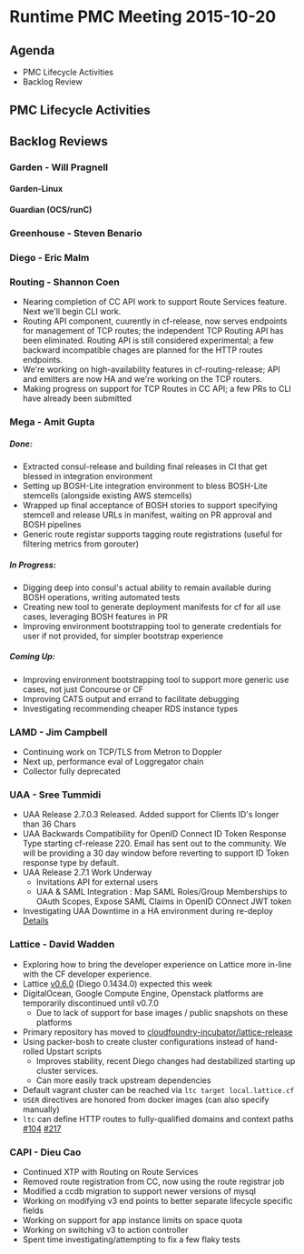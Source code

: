 # Runtime PMC Meeting 2015-10-20

## Agenda
* PMC Lifecycle Activities
* Backlog Review

## PMC Lifecycle Activities

## Backlog Reviews

### Garden - Will Pragnell

#### Garden-Linux

#### Guardian (OCS/runC)

### Greenhouse - Steven Benario

### Diego - Eric Malm

### Routing - Shannon Coen

- Nearing completion of CC API work to support Route Services feature. Next we'll begin CLI work.
- Routing API component, cuurently in cf-release, now serves endpoints for management of TCP routes; the independent TCP Routing API has been eliminated. Routing API is still considered experimental; a few backward incompatible chages are planned for the HTTP routes endpoints.
- We're working on high-availability features in cf-routing-release; API and emitters are now HA and we're working on the TCP routers.
- Making progress on support for TCP Routes in CC API; a few PRs to CLI have already been submitted


### Mega - Amit Gupta
##### Done:
- Extracted consul-release and building final releases in CI that get blessed in integration environment
- Setting up BOSH-Lite integration environment to bless BOSH-Lite stemcells (alongside existing AWS stemcells)
- Wrapped up final acceptance of BOSH stories to support specifying stemcell and release URLs in manifest, waiting on PR approval and BOSH pipelines
- Generic route registar supports tagging route registrations (useful for filtering metrics from gorouter)

##### In Progress:
- Digging deep into consul's actual ability to remain available during BOSH operations, writing automated tests
- Creating new tool to generate deployment manifests for cf for all use cases, leveraging BOSH features in PR
- Improving environment bootstrapping tool to generate credentials for user if not provided, for simpler bootstrap experience

##### Coming Up:
- Improving environment bootstrapping tool to support more generic use cases, not just Concourse or CF
- Improving CATS output and errand to facilitate debugging
- Investigating recommending cheaper RDS instance types

### LAMD - Jim Campbell
- Continuing work on TCP/TLS from Metron to Doppler
- Next up, performance eval of Loggregator chain
- Collector fully deprecated

### UAA - Sree Tummidi
- UAA Release 2.7.0.3 Released. Added support for Clients ID's longer than 36 Chars
- UAA Backwards Compatibility for OpenID Connect ID Token Response Type starting cf-release 220. Email has sent out to the community. We will be providing a 30 day window before reverting to support ID Token response type by default.
- UAA Release 2.7.1 Work Underway
  - Invitations API for external users
  - UAA & SAML Integration : Map SAML Roles/Group Memberships to OAuth Scopes, Expose SAML Claims in OpenID COnnect JWT token
- Investigating UAA Downtime in a HA environment during re-deploy [Details](https://github.com/cloudfoundry/cf-release/issues/806)


### Lattice - David Wadden
- Exploring how to bring the developer experience on Lattice more in-line with the CF developer experience.
- Lattice [v0.6.0](https://github.com/cloudfoundry-incubator/lattice-release/releases/tag/v0.6.0) (Diego 0.1434.0) expected this week
- DigitalOcean, Google Compute Engine, Openstack platforms are temporarily discontinued until v0.7.0
  - Due to lack of support for base images / public snapshots on these platforms
- Primary repository has moved to [cloudfoundry-incubator/lattice-release](https://github.com/cloudfoundry-incubator/lattice-release/)
- Using packer-bosh to create cluster configurations instead of hand-rolled Upstart scripts
  - Improves stability, recent Diego changes had destabilized starting up cluster services.
  - Can more easily track upstream dependencies
- Default vagrant cluster can be reached via `ltc target local.lattice.cf`
- `USER` directives are honored from docker images (can also specify manually)
- `ltc` can define HTTP routes to fully-qualified domains and context paths [#104](cloudfoundry-incubator/lattice#104) [#217](cloudfoundry-incubator/lattice#217)

### CAPI - Dieu Cao
- Continued XTP with Routing on Route Services
- Removed route registration from CC, now using the route registrar job
- Modified a ccdb migration to support newer versions of mysql
- Working on modifying v3 end points to better separate lifecycle specific fields
- Working on support for app instance limits on space quota
- Working on switching v3 to action controller
- Spent time investigating/attempting to fix a few flaky tests

